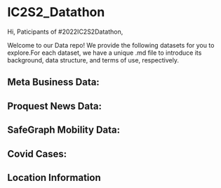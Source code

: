 # IC2S2_Datathon

Hi, Paticipants of #2022IC2S2Datathon,

Welcome to our Data repo!
We provide the following datasets for you to explore.For each dataset, we have a unique .md file to introduce its background, data structure, and terms of use, respectively.


## Meta Business Data:


## Proquest News Data:

## SafeGraph Mobility Data:

## Covid Cases:

## Location Information


